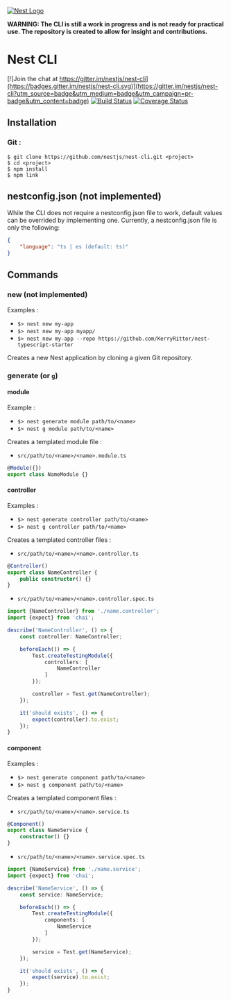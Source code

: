 [![Nest Logo](http://kamilmysliwiec.com/public/nest-logo.png)](http://kamilmysliwiec.com/)

**WARNING: The CLI is still a work in progress and is not ready for practical use. The repository is created to allow for insight and contributions.**

# Nest CLI

[![Join the chat at https://gitter.im/nestjs/nest-cli](https://badges.gitter.im/nestjs/nest-cli.svg)](https://gitter.im/nestjs/nest-cli?utm_source=badge&utm_medium=badge&utm_campaign=pr-badge&utm_content=badge)
[![Build Status](https://travis-ci.org/ThomRick/nest-cli.svg?branch=develop)](https://travis-ci.org/ThomRick/nest-cli)
[![Coverage Status](https://coveralls.io/repos/github/ThomRick/nest-cli/badge.svg?branch=develop)](https://coveralls.io/github/ThomRick/nest-cli?branch=develop)

## Installation

### Git :
```
$ git clone https://github.com/nestjs/nest-cli.git <project>
$ cd <project>
$ npm install
$ npm link
```

## nestconfig.json (not implemented)

While the CLI does not require a nestconfig.json file to work, default values can be overrided by implementing one. Currently, a nestconfig.json file is only the following:

```json
{
    "language": "ts | es (default: ts)"
}
```

## Commands

### new (not implemented)
Examples : 
   * `$> nest new my-app`
   * `$> nest new my-app myapp/`
   * `$> nest new my-app --repo https://github.com/KerryRitter/nest-typescript-starter`

Creates a new Nest application by cloning a given Git repository.

### generate (or `g`)

#### module
Example :
   * `$> nest generate module path/to/<name>`
   * `$> nest g module path/to/<name>`

Creates a templated module file :
   * `src/path/to/<name>/<name>.module.ts`

```typescript
@Module({})
export class NameModule {}
```

#### controller
Examples : 
   * `$> nest generate controller path/to/<name>` 
   * `$> nest g controller path/to/<name>`

Creates a templated controller files : 
   * `src/path/to/<name>/<name>.controller.ts`

```typescript
@Controller()
export class NameController {
    public constructor() {}
}
```

   * `src/path/to/<name>/<name>.controller.spec.ts`

```typescript
import {NameController} from './name.controller';
import {expect} from 'chai';

describe('NameController', () => {
    const controller: NameController;

    beforeEach(() => {
        Test.createTestingModule({
            controllers: [
                NameController
            ]
        });

        controller = Test.get(NameController);
    });

    it('should exists', () => {
        expect(controller).to.exist;
    });
}
```

#### component
Examples : 
   * `$> nest generate component path/to/<name>` 
   * `$> nest g component path/to/<name>`

Creates a templated component files :
   * `src/path/to/<name>/<name>.service.ts`

```typescript
@Component()
export class NameService {
    constructor() {}
}
```

   * `src/path/to/<name>/<name>.service.spec.ts`
```typescript
import {NameService} from './name.service';
import {expect} from 'chai';

describe('NameService', () => {
    const service: NameService;

    beforeEach(() => {
        Test.createTestingModule({
            components: [
                NameService
            ]
        });

        service = Test.get(NameService);
    });

    it('should exists', () => {
        expect(service).to.exist;
    });
}
```